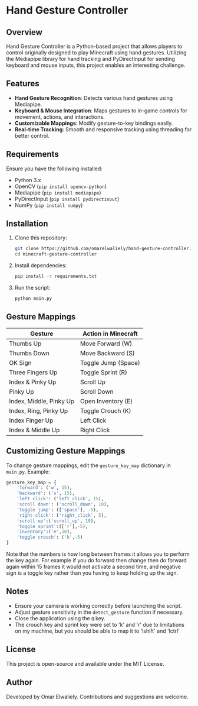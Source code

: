 # Hand Gesture Controller

## Overview
Hand Gesture Controller is a Python-based project that allows players to control originally designed to play Minecraft using hand gestures. Utilizing the Mediapipe library for hand tracking and PyDirectInput for sending keyboard and mouse inputs, this project enables an interesting challenge.

## Features
- **Hand Gesture Recognition**: Detects various hand gestures using Mediapipe.
- **Keyboard & Mouse Integration**: Maps gestures to in-game controls for movement, actions, and interactions.
- **Customizable Mappings**: Modify gesture-to-key bindings easily.
- **Real-time Tracking**: Smooth and responsive tracking using threading for better control.

## Requirements
Ensure you have the following installed:
- Python 3.x
- OpenCV (`pip install opencv-python`)
- Mediapipe (`pip install mediapipe`)
- PyDirectInput (`pip install pydirectinput`)
- NumPy (`pip install numpy`)

## Installation
1. Clone this repository:
   ```bash
   git clone https://github.com/omarelwaliely/hand-gesture-controller.git
   cd minecraft-gesture-controller
   ```
2. Install dependencies:
   ```bash
   pip install -r requirements.txt
   ```
3. Run the script:
   ```bash
   python main.py
   ```

## Gesture Mappings
| Gesture | Action in Minecraft |
|---------|--------------------|
| Thumbs Up | Move Forward (W) |
| Thumbs Down | Move Backward (S) |
| OK Sign | Toggle Jump (Space) |
| Three Fingers Up | Toggle Sprint (R) |
| Index & Pinky Up | Scroll Up |
| Pinky Up | Scroll Down |
| Index, Middle, Pinky Up | Open Inventory (E) |
| Index, Ring, Pinky Up | Toggle Crouch (K) |
| Index Finger Up | Left Click |
| Index & Middle Up | Right Click |

## Customizing Gesture Mappings
To change gesture mappings, edit the `gesture_key_map` dictionary in `main.py`. Example:
```python
gesture_key_map = {
    'forward': ('w', 15),
    'backward': ('s', 15),
    'left click': ('left_click', 15),
    'scroll down': ('scroll_down', 10),
    'toggle jump': (['space'], -5),
    'right click': ('right_click', 5),
    'scroll up':('scroll_up', 10),
    'toggle sprint':(['r'],-5),
    'inventory':('e',10),
    'toggle crouch': ('k',-5)
}
```
Note that the numbers is how long between frames it allows you to perform the key again. For example if you do forward then change then do forward again within 15 frames it would not activate a second time, and negative sign is a toggle key rather than you having to keep holding up the sign.

## Notes
- Ensure your camera is working correctly before launching the script.
- Adjust gesture sensitivity in the `detect_gesture` function if necessary.
- Close the application using the `Q` key.
- The crouch key and sprint key were set to 'k' and 'r' due to limitations on my machine, but you should be able to map it to 'lshift' and 'lctrl'

## License
This project is open-source and available under the MIT License.

## Author
Developed by Omar Elwaliely. Contributions and suggestions are welcome.

